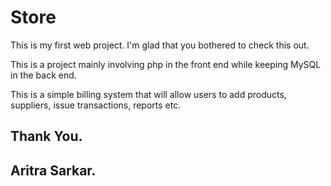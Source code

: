 # Store

This is my first web project. I'm glad that you bothered to check this out.

This is a project mainly involving php in the front end while keeping MySQL in the back end.

This is a simple billing system that will allow users to add products, suppliers, issue transactions, reports etc.

## Thank You.
## Aritra Sarkar.